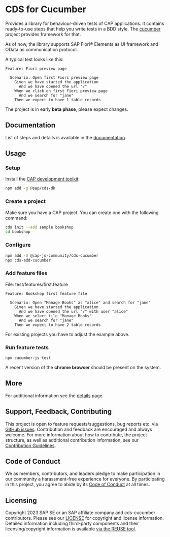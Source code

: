 # CDS for Cucumber

Provides a library for behaviour-driven tests of CAP applications.
It contains ready-to-use steps that help you write tests in a BDD style.
The [cucumber](https://cucumber.io) project provides framework for that.

As of now, the library supports SAP Fiori® Elements as UI framework and OData as communication protocol.

A typical test looks like this:

```gherkin
Feature: Fiori preview page

  Scenario: Open first Fiori preview page
    Given we have started the application
      And we have opened the url "/"
    When we click on first Fiori preview page
      And we search for "jane"
    Then we expect to have 1 table records
```

The project is in early **beta phase**, please expect changes.

## Documentation

List of steps and details is available in the [documentation](https://cap-js-community.github.io/cds-cucumber/list_namespace.html).

## Usage

### Setup

Install the [CAP development toolkit](https://cap.cloud.sap/docs/get-started/jumpstart#setup):

```sh
npm add -g @sap/cds-dk
```

### Create a project

Make sure you have a CAP project. You can create one with the following command:

```sh
cds init --add sample bookshop
cd bookshop
```

### Configure

```sh
npm add -D @cap-js-community/cds-cucumber
npx cds-add-cucumber
```

### Add feature files

File: test/features/first.feature
```gherkin
Feature: Bookshop first feature file

  Scenario: Open "Manage Books" as "alice" and search for "jane"
    Given we have started the application
      And we have opened the url "/" with user "alice"
    When we select tile "Manage Books"
      And we search for "jane"
    Then we expect to have 2 table records
```

For existing projects you have to adjust the example above.

### Run feature tests

```
npx cucumber-js test
```

A recent version of the **chrome browser** should be present on the system.


## More

For additional information see the [details](DETAILS.html) page.

## Support, Feedback, Contributing

This project is open to feature requests/suggestions, bug reports etc. via [GitHub issues](https://github.com/cap-js-community/cds-cucumber/issues). Contribution and feedback are encouraged and always welcome. For more information about how to contribute, the project structure, as well as additional contribution information, see our [Contribution Guidelines](CONTRIBUTING.html).

## Code of Conduct

We as members, contributors, and leaders pledge to make participation in our community a harassment-free experience for everyone. By participating in this project, you agree to abide by its [Code of Conduct](https://github.com/cap-js-community/.github/blob/main/CODE_OF_CONDUCT.md) at all times.

## Licensing

Copyright 2023 SAP SE or an SAP affiliate company and cds-cucumber contributors. Please see our [LICENSE](LICENSE) for copyright and license information. Detailed information including third-party components and their licensing/copyright information is available [via the REUSE tool](https://api.reuse.software/info/github.com/cap-js-community/cds-cucumber).
